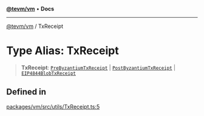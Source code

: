 [**@tevm/vm**](../README.md) • **Docs**

***

[@tevm/vm](../globals.md) / TxReceipt

# Type Alias: TxReceipt

> **TxReceipt**: [`PreByzantiumTxReceipt`](../interfaces/PreByzantiumTxReceipt.md) \| [`PostByzantiumTxReceipt`](../interfaces/PostByzantiumTxReceipt.md) \| [`EIP4844BlobTxReceipt`](../interfaces/EIP4844BlobTxReceipt.md)

## Defined in

[packages/vm/src/utils/TxReceipt.ts:5](https://github.com/evmts/tevm-monorepo/blob/main/packages/vm/src/utils/TxReceipt.ts#L5)
